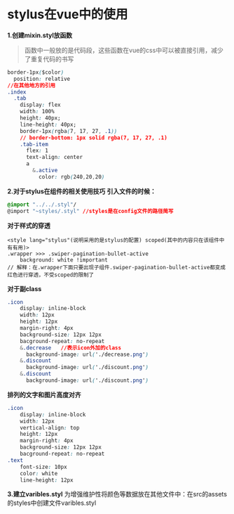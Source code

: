 ﻿# stylus在vue中的使用
**1.创建mixin.styl放函数**
> 函数中一般放的是代码段，这些函数在vue的css中可以被直接引用，减少了重复代码的书写
```css
border-1px($color)
  position: relative
//在其他地方的引用
.index
  .tab
    display: flex
    width: 100%
    height: 40px;
    line-height: 40px;
    border-1px(rgba(7, 17, 27, .1))
    // border-bottom: 1px solid rgba(7, 17, 27, .1)
    .tab-item
      flex: 1
      text-align: center
      a
        &.active
          color: rgb(240,20,20)
```
**2.对于stylus在组件的相关使用技巧**
**引入文件的时候：**
```css
@import "../../.styl"/
@import "~styles/.styl" //styles是在config文件的路径简写
```
**对于样式的穿透**
```htmlbars
<style lang="stylus"(说明采用的是stylus的配置) scoped(其中的内容只在该组件中有有用)>
.wrapper >>> .swiper-pagination-bullet-active
    background: white !important
// 解释：在.wrapper下面只要出现子组件.swiper-pagination-bullet-active都变成红色进行穿透，不受scoped的限制了
```
**对于副class**
```css
.icon
    display: inline-block
    width: 12px
    height: 12px
    margin-right: 4px
    background-size: 12px 12px
    bacground-repeat: no-repeat
    &.decrease   //表示icon外加的class
      background-image: url('./decrease.png')
    &.discount
      background-image: url('./discount.png')
    &.discount
      background-image: url('./discount.png')
```
**排列的文字和图片高度对齐**
```css
.icon
    display: inline-block
    width: 12px
    vertical-align: top
    height: 12px
    margin-right: 4px
    background-size: 12px 12px
    bacground-repeat: no-repeat
.text
    font-size: 10px
    color: white
    line-height: 12px
```
**3.建立varibles.styl**
为增强维护性将颜色等数据放在其他文件中：在src的assets的styles中创建文件varibles.styl